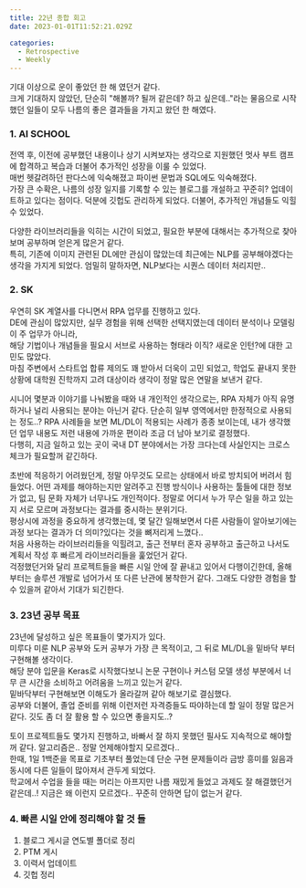 ```yaml
---
title: 22년 종합 회고
date: 2023-01-01T11:52:21.029Z

categories:
  - Retrospective
  - Weekly
---
```


기대 이상으로 운이 좋았던 한 해 였던거 같다.  
크게 기대하지 않았던, 단순히 "해볼까? 될꺼 같은데? 하고 싶은데.."라는 물음으로 시작했던 일들이 모두 나름의 좋은 결과들을 가지고 왔던 한 해였다.  

### 1. AI SCHOOL
전역 후, 이전에 공부했던 내용이나 상기 시켜보자는 생각으로 지원했던 멋사 부트 캠프에 합격하고 복습과 더불어 추가적인 성장을 이룰 수 있었다.  
매번 헷갈려하던 판다스에 익숙해졌고 파이썬 문법과 SQL에도 익숙해졌다.  
가장 큰 수확은, 나름의 성장 일지를 기록할 수 있는 블로그를 개설하고 꾸준히? 업데이트하고 있다는 점이다. 덕분에 깃헙도 관리하게 되었다. 
더불어, 추가적인 개념들도 익힐 수 있었다. 


다양한 라이브러리들을 익히는 시간이 되었고, 필요한 부분에 대해서는 추가적으로 찾아보며 공부하며 얻은게 많은거 같다.  
특히, 기존에 이미지 관련된 DL에만 관심이 많았는데 최근에는 NLP를 공부해야겠다는 생각을 가지게 되었다. 엄밀히 말하자면, NLP보다는 시퀀스 데이터 처리지만..  

### 2. SK
우연히 SK 계열사를 다니면서 RPA 업무를 진행하고 있다.  
DE에 관심이 많았지만, 실무 경험을 위해 선택한 선택지였는데 데이터 분석이나 모델링이 주 업무가 아니라,   
해당 기법이나 개념들을 필요시 서브로 사용하는 형태라 이직? 새로운 인턴?에 대한 고민도 많았다.  
마침 주변에서 스타트업 합류 제의도 꽤 받아서 더욱이 고민 되었고, 학업도 끝내지 못한 상황에 대학원 진학까지 고려 대상이라 생각이 정말 많은 연말을 보낸거 같다.  


시니어 몇분과 이야기를 나눠봤을 때와 내 개인적인 생각으로는, RPA 자체가 아직 유명하거나 널리 사용되는 분야는 아닌거 같다.  단순히 일부 영역에서만 한정적으로 사용되는 정도..? RPA 사례들을 보면 ML/DL이 적용되는 사례가 종종 보이는데, 내가 생각했던 업무 내용도 저런 내용에 가까운 편이라 조금 더 남아 보기로 결정했다.  
다행히, 지금 일하고 있는 곳이 국내 DT 분야에서는 가장 크다는데 사실인지는 크로스 체크가 필요할꺼 같긴하다.  


초반에 적응하기 어려웠던게, 정말 아무것도 모르는 상태에서 바로 방치되어 버려서 힘들었다. 어떤 과제를 해야하는지만 알려주고 진행 방식이나 사용하는 툴들에 대한 정보가 없고, 팀 문화 자체가 너무나도 개인적이다. 정말로 어디서 누가 무슨 일을 하고 있는지 서로 모르며 과정보다는 결과를 중시하는 분위기다.  
평상시에 과정을 중요하게 생각했는데, 몇 달간 일해보면서 다른 사람들이 알아보기에는 과정 보다는 결과가 더 의미?있다는 것을 뼈저리게 느꼈다..  
처음 사용하는 라이브러리들을 익힐려고, 출근 전부터 혼자 공부하고 출근하고 나서도 계획서 작성 후 빠르게 라이브러리들을 훑었던거 같다.  
걱정했던거와 달리 프로젝트들을 빠른 시일 안에 잘 끝내고 있어서 다행이긴한데, 올해부터는 솔루션 개발로 넘어가서 또 다른 난관에 봉착한거 같다. 그래도 다양한 경험을 할 수 있을꺼 같아서 기대가 되긴한다.  

### 3. 23년 공부 목표
23년에 달성하고 싶은 목표들이 몇가지가 있다.  
미루다 미룬 NLP 공부와 도커 공부가 가장 큰 목적이고, 그 뒤로 ML/DL을 밑바닥 부터 구현해볼 생각이다.  
해당 분야 입문을 Keras로 시작했다보니 논문 구현이나 커스텀 모델 생성 부분에서 너무 큰 시간을 소비하고 어려움을 느끼고 있는거 같다.  
밑바닥부터 구현해보면 이해도가 올라갈꺼 같아 해보기로 결심했다.  
공부와 더불어, 졸업 준비를 위해 이런저런 자격증들도 따야하는데 할 일이 정말 많은거 같다. 깃도 좀 더 잘 활용 할 수 있으면 좋을지도..?  


토이 프로젝트들도 몇가지 진행하고, 바빠서 잘 하지 못했던 필사도 지속적으로 해야할꺼 같다. 알고리즘은.. 정말 언제해야할지 모르겠다..  
한때, 1일 1백준을 목표로 기초부터 풀었는데 단순 구현 문제들이라 금방 흥미를 잃음과 동시에 다른 일들이 많아져서 관두게 되었다.  
학교에서 수업을 들을 때는 머리는 아프지만 나름 재밌게 들었고 과제도 잘 해결했던거 같은데..! 지금은 왜 이런지 모르겠다.. 꾸준히 안하면 답이 없는거 같다.


### 4. 빠른 시일 안에 정리해야 할 것 들
1. 블로그 게시글 연도별 폴더로 정리
2. PTM 게시
3. 이력서 업데이트
4. 깃헙 정리